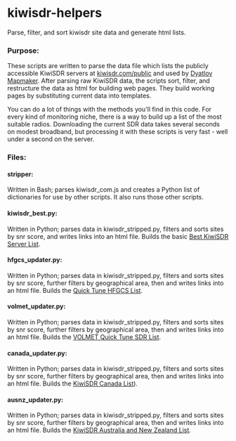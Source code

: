 # kiwisdr-helpers

Parse, filter, and sort kiwisdr site data and generate html lists.

### Purpose:

These scripts are written to parse the data file which lists the publicly accessible KiwiSDR servers at [kiwisdr.com/public](http://kiwisdr.com/public/) and used by [Dyatlov Mapmaker](https://github.com/priyom/dyatlov). After parsing raw KiwiSDR data, the scripts sort, filter, and restructure the data as html for building web pages. They build working pages by substituting current data into templates.

You can do a lot of things with the methods you'll find in this code. For every kind of monitoring niche, there is a way to build up a list of the most suitable radios. Downloading the current SDR data takes several seconds on modest broadband, but processing it with these scripts is very fast - well under a second on the server.

### Files:

#### stripper:
Written in Bash; parses kiwisdr_com.js and creates a Python list of dictionaries for use by other scripts. It also runs those other scripts.

#### kiwisdr_best.py:
Written in Python; parses data in kiwisdr_stripped.py, filters and sorts sites by snr score, and writes links into an html file. Builds the basic [Best KiwiSDR Server List](https://skywavelinux.com/best-sdrservers.html).

#### hfgcs_updater.py:
Written in Python; parses data in kiwisdr_stripped.py, filters and sorts sites by snr score, further filters by geographical area, then and writes links into an html file. Builds the [Quick Tune HFGCS List](https://skywavelinux.com/hfgcs-quick-tune-list.html).

#### volmet_updater.py:
Written in Python; parses data in kiwisdr_stripped.py, filters and sorts sites by snr score, further filters by geographical area, then and writes links into an html file. Builds the [VOLMET Quick Tune SDR List](https://skywavelinux.com/quicktune-volmets.html).

#### canada_updater.py:
Written in Python; parses data in kiwisdr_stripped.py, filters and sorts sites by snr score, further filters by geographical area, then and writes links into an html file. Builds the [KiwiSDR Canada List](https://skywavelinux.com/kiwisdr-canada.html)).

#### ausnz_updater.py:
Written in Python; parses data in kiwisdr_stripped.py, filters and sorts sites by snr score, further filters by geographical area, then and writes links into an html file. Builds the [KiwiSDR Australia and New Zealand List](https://skywavelinux.com/kiwisdr-ausnz.html).

